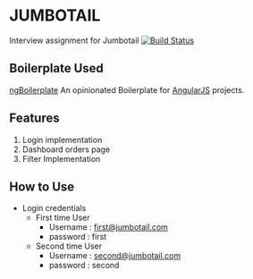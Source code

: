 # JUMBOTAIL
Interview assignment for Jumbotail
[![Build Status](https://travis-ci.org/ankitsilaich/jumbotail.svg?branch=master)](https://travis-ci.org/ankitsilaich/jumbotail)

## Boilerplate Used
[ngBoilerplate](http://joshdmiller.github.com/ng-boilerplate)
An opinionated Boilerplate for [AngularJS](http://angularjs.org) projects.

## Features
1. Login implementation
2. Dashboard orders page
3. Filter Implementation

## How to Use
- Login credentials
  - First time User
    - Username : first@jumbotail.com
    - password : first
  - Second time User
    - Username : second@jumbotail.com
    - password : second  
